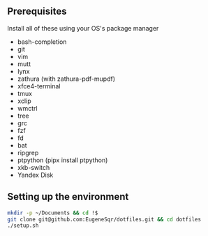 ## Prerequisites
Install all of these using your OS's package manager

* bash-completion
* git
* vim
* mutt
* lynx
* zathura (with zathura-pdf-mupdf)
* xfce4-terminal
* tmux
* xclip
* wmctrl
* tree
* grc
* fzf
* fd
* bat
* ripgrep
* ptpython (pipx install ptpython)
* xkb-switch
* Yandex Disk

## Setting up the environment
```bash
mkdir -p ~/Documents && cd !$
git clone git@github.com:EugeneSqr/dotfiles.git && cd dotfiles
./setup.sh
```
